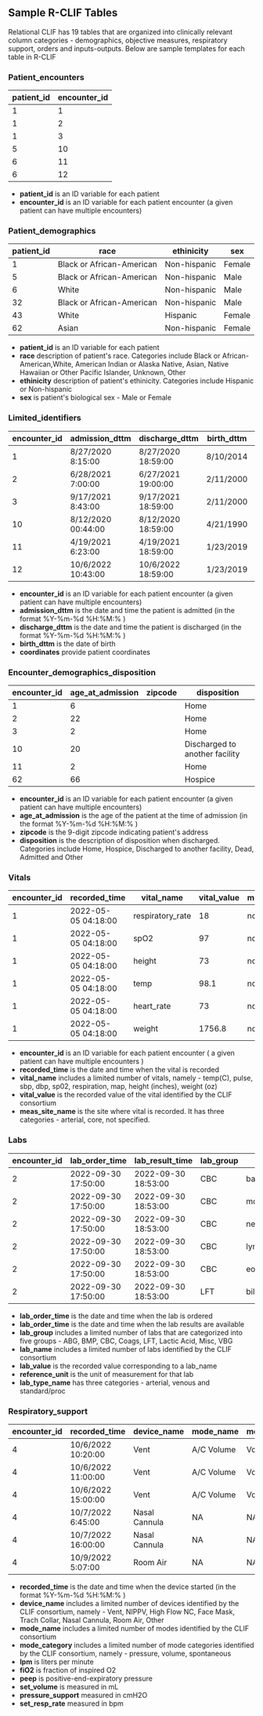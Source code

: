 ## Sample R-CLIF Tables

Relational CLIF has 19 tables that are organized into clinically relevant column categories - demographics, objective measures, respiratory support, orders and inputs-outputs. Below are sample templates for each table in R-CLIF

### Patient_encounters

| patient_id | encounter_id  | 
|-----------|----------|
| 1         | 1        | 
| 1         | 2        | 
| 1         | 3        | 
| 5         | 10       | 
| 6         | 11       | 
| 6         | 12       | 

* **patient_id** is an ID variable for each patient 
* **encounter_id** is an ID variable for each patient encounter (a given patient can have multiple encounters)

### Patient_demographics

| patient_id | race  | ethinicity | sex | 
|-----------|----------|------------|-----------|
| 1         | Black or African-American | Non-hispanic | Female |
| 5         | Black or African-American | Non-hispanic | Male | 
| 6         | White | Non-hispanic | Male |
| 32        | Black or African-American | Non-hispanic | Male |
| 43        | White | Hispanic | Female |
| 62        | Asian | Non-hispanic | Female |

* **patient_id** is an ID variable for each patient 
* **race** description of patient's race. Categories include Black or African-American,White, American Indian or Alaska Native, Asian, Native Hawaiian or Other Pacific Islander, Unknown, Other
* **ethinicity** description of patient's ethinicity. Categories include Hispanic or Non-hispanic
* **sex** is patient's biological sex - Male or Female

### Limited_identifiers

| encounter_id | admission_dttm  | discharge_dttm | birth_dttm | coordinates |
|-----------|----------|------------|-----------|-------|
| 1         | 8/27/2020  8:15:00 |8/27/2020  18:59:00  | 8/10/2014   | |
| 2         | 6/28/2021  7:00:00 | 6/27/2021  19:00:00 | 2/11/2000   | |
| 3         | 9/17/2021  8:43:00 | 9/17/2021  18:59:00 | 2/11/2000   | |
| 10       | 8/12/2020  00:44:00 | 8/12/2020  18:59:00 | 4/21/1990   | |
| 11         | 4/19/2021  6:23:00| 4/19/2021  18:59:00 | 1/23/2019   | |
| 12         | 10/6/2022  10:43:00| 10/6/2022 18:59:00 | 1/23/2019   | |

* **encounter_id** is an ID variable for each patient encounter (a given patient can have multiple encounters)
* **admission_dttm** is the date and time the patient is admitted (in the format %Y-%m-%d %H:%M:% )
* **discharge_dttm** is the date and time the patient is discharged (in the format %Y-%m-%d %H:%M:% )
* **birth_dttm** is the date of birth
* **coordinates** provide patient coordinates 

### Encounter_demographics_disposition

| encounter_id | age_at_admission  | zipcode | disposition | 
|-----------|----------|------------|-----------|
| 1         | 6 | | Home |
| 2         | 22 | | Home |
| 3         | 2 || Home |
| 10        | 20|| Discharged to another facility |
| 11        | 2|| Home
| 62        | 66|| Hospice |

* **encounter_id** is an ID variable for each patient encounter (a given patient can have multiple encounters)
* **age_at_admission** is the age of the patient at the time of admission (in the format %Y-%m-%d %H:%M:% )
* **zipcode** is the 9-digit zipcode indicating patient's address
* **disposition** is the description of disposition when discharged. Categories include Home, Hospice, Discharged to another facility, Dead, Admitted and Other

### Vitals

| encounter_id | recorded_time  | vital_name | vital_value | meas_site_name |
|-----------|----------|------------|-----------|-------|
| 1         | 2022-05-05 04:18:00       | respiratory_rate| 18        | not specified |
| 1         | 2022-05-05 04:18:00       | spO2          | 97        | not specified |
| 1         | 2022-05-05 04:18:00       | height          | 73        | not specified |
| 1         | 2022-05-05 04:18:00       | temp          | 98.1        | not specified |
| 1         | 2022-05-05 04:18:00       | heart_rate          | 73        | not specified |
| 1         | 2022-05-05 04:18:00       | weight          | 1756.8       | not specified |


* **encounter_id** is an ID variable for each patient encounter ( a given patient can have multiple encounters )
* **recorded_time** is the date and time when the vital is recorded
* **vital_name** includes a limited number of vitals, namely - temp(C), pulse, sbp, dbp, sp02, respiration, map, height (inches), weight (oz)
* **vital_value** is the recorded value of the vital identified by the CLIF consortium 
* **meas_site_name** is the site where vital is recorded. It has three categories - arterial, core, not specified.

### Labs

| encounter_id | lab_order_time | lab_result_time | lab_group | lab_name |lab_value  | reference_unit    | lab_type_name |
|-----------|----------|------------|-----------|-------|-------|--------------|----------|
| 2         | 2022-09-30 17:50:00 | 2022-09-30 18:53:00 | CBC  | basophil  |1 | % | standard;poc  | 
| 2         | 2022-09-30 17:50:00 | 2022-09-30 18:53:00 | CBC  | monocyte  |7 | % | standard;poc  | 
| 2         | 2022-09-30 17:50:00 | 2022-09-30 18:53:00 | CBC  | neutrophil  |47 | % | standard;poc  | 
| 2         | 2022-09-30 17:50:00 | 2022-09-30 18:53:00 | CBC  | lymphocyte  |44 | % | standard;poc  | 
| 2         | 2022-09-30 17:50:00 | 2022-09-30 18:53:00 | CBC  | eosinophils  |1 | % | standard;poc  | 
| 2         | 2022-09-30 17:50:00 | 2022-09-30 18:53:00 | LFT  | bilirubin_unconjugated  |0.9 | mg/dL | standard;poc  | 

* **lab_order_time** is the date and time when the lab is ordered
* **lab_order_time** is the date and time when the lab results are available 
* **lab_group** includes a limited number of labs that are categorized into five groups - ABG, BMP, CBC, Coags, LFT, Lactic Acid, Misc, VBG
* **lab_name** includes a limited number of labs identified by the CLIF consortium 
* **lab_value** is the recorded value corresponding to a lab_name
* **reference_unit** is the unit of measurement for that lab
* **lab_type_name** has three categories - arterial, venous and standard/proc

### Respiratory_support

| encounter_id | recorded_time | device_name | mode_name | mode_category |lpm  | fiO2    | peep |set_volume | pressure_support | set_resp_rate | 
|-----------|----------|------------|-----------|-------|-------|--------------|----------|------------|------|--------|
| 4         | 10/6/2022  10:20:00 | Vent | A/C Volume   | Volume  |NA | 0.4 |4        | 400          | NA    | 16    |  
| 4         | 10/6/2022  11:00:00 | Vent | A/C Volume   | Volume  |NA | 0.4 |4        | 400          | NA    | 16    | 
| 4         | 10/6/2022  15:00:00 | Vent | A/C Volume   | Volume  |NA | 0.4 |4        | 400          | NA    | 14   | 
| 4         | 10/7/2022  6:45:00 | Nasal Cannula | NA  | NA  |4 | 0.4 |5       | NA         | NA    | 16    |  
| 4         | 10/7/2022  16:00:00 | Nasal Cannula | NA   | NA  |2 | 0.4 |5       | NA          | 0    | NA    | 
| 4         | 10/9/2022  5:07:00 | Room Air | NA   | NA  |NA | NA | NA        | NA          | NA    | NA  | 

* **recorded_time** is the date and time when the device started (in the format %Y-%m-%d %H:%M:% )
* **device_name** includes a limited number of devices identified by the CLIF consortium, namely - Vent, NIPPV, High Flow NC, Face Mask, Trach Collar, Nasal Cannula, Room Air, Other
* **mode_name** includes a limited number of modes identified by the CLIF consortium
* **mode_category** includes a limited number of mode categories identified by the CLIF consortium, namely - pressure, volume, spontaneous
* **lpm** is liters per minute
* **fiO2** is fraction of inspired O2
* **peep** is positive-end-expiratory pressure
* **set_volume** is measured in mL
* **pressure_support** measured in cmH2O
* **set_resp_rate** measured in bpm
